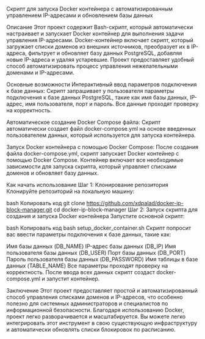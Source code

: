 Скрипт для запуска Docker контейнера с автоматизированным управлением IP-адресами и обновлением базы данных

Описание
Этот проект содержит Bash-скрипт, который автоматически настраивает и запускает Docker контейнер для выполнения задачи управления IP-адресами. Docker-контейнер включает скрипт, который загружает списки доменов из внешних источников, преобразует их в IP-адреса, фильтрует и обновляет базу данных PostgreSQL, добавляя новые IP-адреса и удаляя устаревшие. Проект предоставляет удобный способ автоматизировать процесс управления нежелательными доменами и IP-адресами.

Основные возможности
Интерактивный ввод параметров подключения к базе данных: Скрипт запрашивает у пользователя параметры подключения к базе данных PostgreSQL, такие как имя базы данных, IP-адрес, имя пользователя, порт и пароль. Все данные проходят проверку на корректность.

Автоматическое создание Docker Compose файла: Скрипт автоматически создает файл docker-compose.yml на основе введенных пользователем данных, который используется для запуска контейнера.

Запуск Docker контейнера с помощью Docker Compose: После создания файла docker-compose.yml, скрипт запускает Docker контейнер с помощью Docker Compose. Контейнер включает все необходимые зависимости для запуска скрипта, который управляет списками доменов и обновляет базу данных.

Как начать использование
Шаг 1: Клонирование репозитория
Клонируйте репозиторий на локальную машину:

bash
Копировать код
git clone https://github.com/xdpalad/docker-ip-block-manager.git
cd docker-ip-block-manager
Шаг 2: Запуск скрипта для создания и запуска Docker контейнера
Запустите основной скрипт:

bash
Копировать код
bash setup_docker_container.sh
Скрипт попросит вас ввести параметры подключения к базе данных, такие как:

Имя базы данных (DB_NAME)
IP-адрес базы данных (DB_IP)
Имя пользователя базы данных (DB_USER)
Порт базы данных (DB_PORT)
Пароль пользователя базы данных (DB_PASSWORD)
Имя таблицы в базе данных (TABLE_NAME)
Все параметры проходят проверку на корректность. После ввода всех данных скрипт создаст docker-compose.yml и запустит контейнер.

Заключение
Этот проект предоставляет простой и автоматизированный способ управления списками доменов и IP-адресов, что особенно полезно для системных администраторов и специалистов по информационной безопасности. Благодаря использованию Docker, проект легко разворачивается и масштабируется. Вы можете легко интегрировать этот инструмент в свою существующую инфраструктуру и автоматически обновлять списки блокировок по расписанию.

